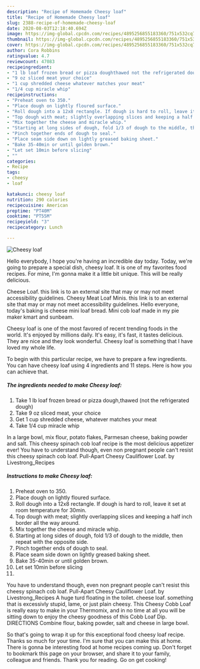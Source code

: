 ```yaml
---
description: "Recipe of Homemade Cheesy loaf"
title: "Recipe of Homemade Cheesy loaf"
slug: 2388-recipe-of-homemade-cheesy-loaf
date: 2020-08-03T12:18:40.694Z
image: https://img-global.cpcdn.com/recipes/4895256855183360/751x532cq70/cheesy-loaf-recipe-main-photo.jpg
thumbnail: https://img-global.cpcdn.com/recipes/4895256855183360/751x532cq70/cheesy-loaf-recipe-main-photo.jpg
cover: https://img-global.cpcdn.com/recipes/4895256855183360/751x532cq70/cheesy-loaf-recipe-main-photo.jpg
author: Cora Robbins
ratingvalue: 4.7
reviewcount: 47083
recipeingredient:
- "1 lb loaf frozen bread or pizza doughthawed not the refrigerated dough"
- "9 oz sliced meat your choice"
- "1 cup shredded cheese whatever matches your meat"
- "1/4 cup miracle whip"
recipeinstructions:
- "Preheat oven to 350."
- "Place dough on lightly floured surface."
- "Roll dough into a 12x8 rectangle. If dough is hard to roll, leave it set at room temperature for 30min."
- "Top dough with meat; slightly overlapping slices and keeping a half inch border all the way around."
- "Mix together the cheese and miracle whip."
- "Starting at long sides of dough, fold 1/3 of dough to the middle, then repeat with the opposite side."
- "Pinch together ends of dough to seal."
- "Place seam side down on lightly greased baking sheet."
- "Bake 35-40min or until golden brown."
- "Let set 10min before slicing"
- ""
categories:
- Recipe
tags:
- cheesy
- loaf

katakunci: cheesy loaf 
nutrition: 290 calories
recipecuisine: American
preptime: "PT40M"
cooktime: "PT55M"
recipeyield: "3"
recipecategory: Lunch

---
```



![Cheesy loaf](https://img-global.cpcdn.com/recipes/4895256855183360/751x532cq70/cheesy-loaf-recipe-main-photo.jpg)

Hello everybody, I hope you're having an incredible day today. Today, we're going to prepare a special dish, cheesy loaf. It is one of my favorites food recipes. For mine, I'm gonna make it a little bit unique. This will be really delicious.

Cheese Loaf. this link is to an external site that may or may not meet accessibility guidelines. Cheesy Meat Loaf Minis. this link is to an external site that may or may not meet accessibility guidelines. Hello everyone, today&#39;s baking is cheese mini loaf bread. Mini cob loaf made in my pie maker kmart and sunbeam.

Cheesy loaf is one of the most favored of recent trending foods in the world. It's enjoyed by millions daily. It's easy, it's fast, it tastes delicious. They are nice and they look wonderful. Cheesy loaf is something that I have loved my whole life.


To begin with this particular recipe, we have to prepare a few ingredients. You can have cheesy loaf using 4 ingredients and 11 steps. Here is how you can achieve that.

<!--inarticleads1-->

##### The ingredients needed to make Cheesy loaf:

1. Take 1 lb loaf frozen bread or pizza dough,thawed (not the refrigerated dough)
1. Take 9 oz sliced meat, your choice
1. Get 1 cup shredded cheese, whatever matches your meat
1. Take 1/4 cup miracle whip


In a large bowl, mix flour, potato flakes, Parmesan cheese, baking powder and salt. This cheesy spinach cob loaf recipe is the most delicious appetizer ever! You have to understand though, even non pregnant people can&#39;t resist this cheesy spinach cob loaf. Pull-Apart Cheesy Cauliflower Loaf. by Livestrong_Recipes 

<!--inarticleads2-->

##### Instructions to make Cheesy loaf:

1. Preheat oven to 350.
1. Place dough on lightly floured surface.
1. Roll dough into a 12x8 rectangle. If dough is hard to roll, leave it set at room temperature for 30min.
1. Top dough with meat; slightly overlapping slices and keeping a half inch border all the way around.
1. Mix together the cheese and miracle whip.
1. Starting at long sides of dough, fold 1/3 of dough to the middle, then repeat with the opposite side.
1. Pinch together ends of dough to seal.
1. Place seam side down on lightly greased baking sheet.
1. Bake 35-40min or until golden brown.
1. Let set 10min before slicing
1. 


You have to understand though, even non pregnant people can&#39;t resist this cheesy spinach cob loaf. Pull-Apart Cheesy Cauliflower Loaf. by Livestrong_Recipes A huge turd floating in the toilet. cheese loaf. something that is excessivly stupid, lame, or just plain cheesy. This Cheesy Cobb Loaf is really easy to make in your Thermomix, and in no time at all you will be sitting down to enjoy the cheesy goodness of this Cobb Loaf Dip. DIRECTIONS Combine flour, baking powder, salt and cheese in large bowl. 

So that's going to wrap it up for this exceptional food cheesy loaf recipe. Thanks so much for your time. I'm sure that you can make this at home. There is gonna be interesting food at home recipes coming up. Don't forget to bookmark this page on your browser, and share it to your family, colleague and friends. Thank you for reading. Go on get cooking!
